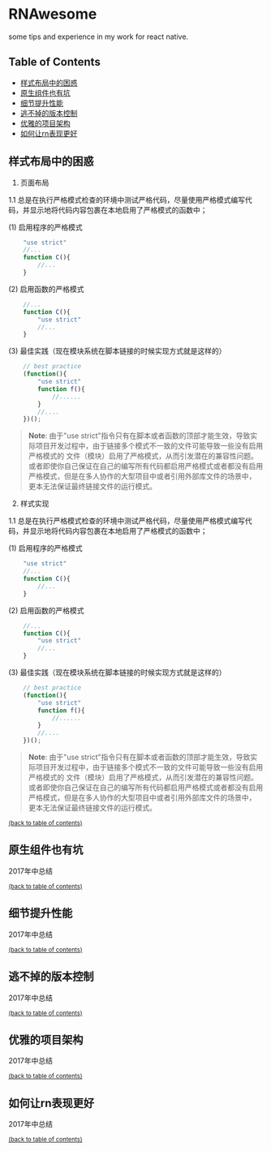 # RNAwesome

some tips and experience in my work for react native.


## Table of Contents

- [样式布局中的困惑](#style－problem)
- [原生组件也有坑](#bug－with－component)
- [细节提升性能](#performance)
- [逃不掉的版本控制](#version－control)
- [优雅的项目架构](#project－structure)
- [如何让rn表现更好](#more－better)

## 样式布局中的困惑

1. 页面布局

1.1 总是在执行严格模式检查的环境中测试严格代码，尽量使用严格模式编写代码，并显示地将代码内容包裹在本地启用了严格模式的函数中；

(1) 启用程序的严格模式
```javascript
    "use strict"
    //...
    function C(){
        //...
    }
```
(2) 启用函数的严格模式
```javascript
    //...
    function C(){
        "use strict"
        //...
    }
```
(3) 最佳实践（现在模块系统在脚本链接的时候实现方式就是这样的）
```javascript
    // best practice
    (function(){
        "use strict"
        function f(){
            //......
        }
        //....
    })();
```
> **Note**: 由于"use strict"指令只有在脚本或者函数的顶部才能生效，导致实际项目开发过程中，由于链接多个模式不一致的文件可能导致一些没有启用严格模式的
文件（模块）启用了严格模式，从而引发潜在的兼容性问题。或者即使你自己保证在自己的编写所有代码都启用严格模式或者都没有启用严格模式，但是在多人协作的大型项目中或者引用外部库文件的场景中，
更本无法保证最终链接文件的运行模式。

2. 样式实现

1.1 总是在执行严格模式检查的环境中测试严格代码，尽量使用严格模式编写代码，并显示地将代码内容包裹在本地启用了严格模式的函数中；

(1) 启用程序的严格模式
```javascript
    "use strict"
    //...
    function C(){
        //...
    }
```
(2) 启用函数的严格模式
```javascript
    //...
    function C(){
        "use strict"
        //...
    }
```
(3) 最佳实践（现在模块系统在脚本链接的时候实现方式就是这样的）
```javascript
    // best practice
    (function(){
        "use strict"
        function f(){
            //......
        }
        //....
    })();
```
> **Note**: 由于"use strict"指令只有在脚本或者函数的顶部才能生效，导致实际项目开发过程中，由于链接多个模式不一致的文件可能导致一些没有启用严格模式的
文件（模块）启用了严格模式，从而引发潜在的兼容性问题。或者即使你自己保证在自己的编写所有代码都启用严格模式或者都没有启用严格模式，但是在多人协作的大型项目中或者引用外部库文件的场景中，
更本无法保证最终链接文件的运行模式。

<sup>[(back to table of contents)](#table-of-contents)</sup>

## 原生组件也有坑


2017年中总结


<sup>[(back to table of contents)](#table-of-contents)</sup>

## 细节提升性能

2017年中总结


<sup>[(back to table of contents)](#table-of-contents)</sup>

## 逃不掉的版本控制

2017年中总结


<sup>[(back to table of contents)](#table-of-contents)</sup>

## 优雅的项目架构

2017年中总结


<sup>[(back to table of contents)](#table-of-contents)</sup>

## 如何让rn表现更好

2017年中总结

<sup>[(back to table of contents)](#table-of-contents)</sup>
